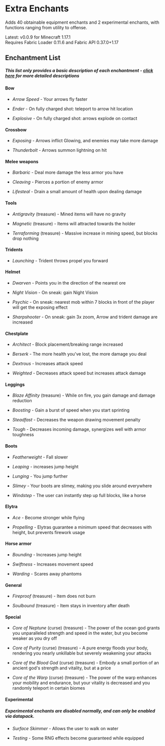 # Extra Enchants

Adds 40 obtainable equipment enchants and 2 experimental enchants, with functions ranging from utility to offense.

Latest: v0.0.9 for Minecraft 1.17.1<br>
Requires Fabric Loader 0.11.6 and Fabric API 0.37.0+1.17

## Enchantment List
##### *This list only provides a basic description of each enchantment - [click here](info/index.md) for more detailed descriptions*

#### Bow

- *Arrow Speed*  - Your arrows fly faster

- *Ender* - On fully charged shot: teleport to arrow hit location

- *Explosive* - On fully charged shot: arrows explode on contact

#### Crossbow

- *Exposing* - Arrows inflict Glowing, and enemies may take more damage

- *Thunderbolt* - Arrows summon lightning on hit

#### Melee weapons

- *Barbaric* - Deal more damage the less armor you have

- *Cleaving* - Pierces a portion of enemy armor

- *Lifesteal* - Drain a small amount of health upon dealing damage

#### Tools

- *Antigravity* (treasure) - Mined items will have no gravity

- *Magnetic* (treasure) - Items will attracted towards the holder

- *Terraforming* (treasure) - Massive increase in mining speed, but blocks drop nothing

#### Tridents

- *Launching* - Trident throws propel you forward

#### Helmet

- *Dwarven* - Points you in the direction of the nearest ore

- *Night Vision* - On sneak: gain Night Vision

- *Psychic* - On sneak: nearest mob within 7 blocks in front of the player will get the exposing effect

- *Sharpshooter* - On sneak: gain 3x zoom, Arrow and trident damage are increased

#### Chestplate

- *Architect* - Block placement/breaking range increased

- *Berserk* - The more health you've lost, the more damage you deal

- *Dextrous* - Increases attack speed

- *Weighted* - Decreases attack speed but increases attack damage

#### Leggings

- *Blaze Affinity* (treasure) - While on fire, you gain damage and damage reduction

- *Boosting* - Gain a burst of speed when you start sprinting

- *Steadfast* - Decreases the weapon drawing movement penalty

- *Tough* - Decreases incoming damage, synergizes well with armor toughness

#### Boots

- *Featherweight* - Fall slower

- *Leaping* - increases jump height

- *Lunging* - You jump further

- *Slimey* - Your boots are slimey, making you slide around everywhere

- *Windstep* - The user can instantly step up full blocks, like a horse

#### Elytra

- *Ace* - Become stronger while flying

- *Propelling* - Elytras guarantee a minimum speed that decreases with height, but prevents firework usage

#### Horse armor

- *Bounding* - Increases jump height

- *Swiftness* - Increases movement speed

- *Warding* - Scares away phantoms

#### General

- *Fireproof* (treasure) - Item does not burn

- *Soulbound* (treasure) - Item stays in inventory after death

#### Special

- *Core of Neptune* (curse) (treasure) - The power of the ocean god grants you unparalleled strength and speed in the water, but you become weaker as you dry off

- *Core of Purity* (curse) (treasure) - A pure energy floods your body, rendering you nearly unkillable but severely weakening your attacks

- *Core of the Blood God* (curse) (treasure) - Embody a small portion of an ancient god's strength and vitality, but at a price

- *Core of the Warp* (curse) (treasure) - The power of the warp enhances your mobility and endurance, but your vitality is decreased and you randomly teleport in certain biomes

#### Experimental
##### *Experimental enchants are disabled normally, and can only be enabled via datapack.*

- *Surface Skimmer* - Allows the user to walk on water

- *Testing* - Some RNG effects become guaranteed while equipped